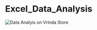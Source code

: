 # Excel_Data_Analysis

![Data Analyis on Vrinda Store](https://github.com/samagra44/Excel_Data_Analysis/assets/77968722/275154f9-291c-42fd-8e7f-bbee40eb8311)
